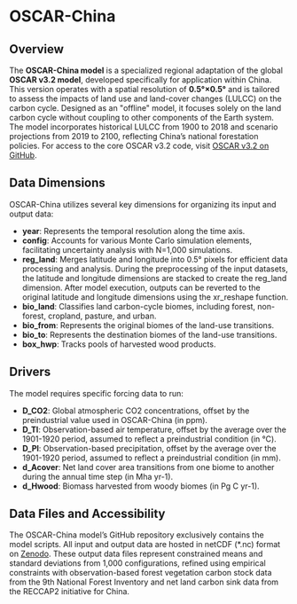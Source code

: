 # OSCAR-China 

## Overview
The **OSCAR-China model** is a specialized regional adaptation of the global **OSCAR v3.2 model**, developed specifically for application within China. This version operates with a spatial resolution of **0.5°×0.5°** and is tailored to assess the impacts of land use and land-cover changes (LULCC) on the carbon cycle. Designed as an "offline" model, it focuses solely on the land carbon cycle without coupling to other components of the Earth system. The model incorporates historical LULCC from 1900 to 2018 and scenario projections from 2019 to 2100, reflecting China’s national forestation policies. For access to the core OSCAR v3.2 code, visit [OSCAR v3.2 on GitHub](https://github.com/tgasser/OSCAR).

## Data Dimensions
OSCAR-China utilizes several key dimensions for organizing its input and output data:
- **year**: Represents the temporal resolution along the time axis.
- **config**: Accounts for various Monte Carlo simulation elements, facilitating uncertainty analysis with N=1,000 simulations.
- **reg_land**: Merges latitude and longitude into 0.5° pixels for efficient data processing and analysis. During the preprocessing of the input datasets, the latitude and longitude dimensions are stacked to create the reg_land dimension. After model execution, outputs can be reverted to the original latitude and longitude dimensions using the xr_reshape function.
- **bio_land**: Classifies land carbon-cycle biomes, including forest, non-forest, cropland, pasture, and urban.
- **bio_from**: Represents the original biomes of the land-use transitions.
- **bio_to**: Represents the destination biomes of the land-use transitions.
- **box_hwp**: Tracks pools of harvested wood products.

## Drivers
The model requires specific forcing data to run:
- **D_CO2**: Global atmospheric CO2 concentrations, offset by the preindustrial value used in OSCAR-China (in ppm).
- **D_Tl**: Observation-based air temperature, offset by the average over the 1901-1920 period, assumed to reflect a preindustrial condition (in °C).
- **D_Pl**: Observation-based precipitation, offset by the average over the 1901-1920 period, assumed to reflect a preindustrial condition (in mm).
- **d_Acover**: Net land cover area transitions from one biome to another during the annual time step (in Mha yr-1).
- **d_Hwood**: Biomass harvested from woody biomes (in Pg C yr-1).

## Data Files and Accessibility
The OSCAR-China model’s GitHub repository exclusively contains the model scripts. All input and output data are hosted in netCDF (*.nc) format on [Zenodo](https://doi.org/10.5281/zenodo.11182160). These output data files represent constrained means and standard deviations from 1,000 configurations, refined using empirical constraints with observation-based forest vegetation carbon stock data from the 9th National Forest Inventory and net land carbon sink data from the RECCAP2 initiative for China.
